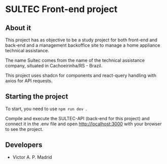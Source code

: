 # SULTEC Front-end project

## About it

This project has as objective to be a study project for both front-end and back-end and a management backoffice site to manage a home appliance technical assistance.

The name Sultec comes from the name of the technical assistance company, situated in Cachoeirinha/RS - Brazil.

This project uses shadcn for components and react-query handling with axios for API requests.

## Starting the project

To start, you need to use ```npm run dev ```.

Compile and execute the SULTEC-API (back-end for this project) and connect it in the .env file and open [http://localhost:3000](http://localhost:3000) with your browser to see the project.

## Developers

- Victor A. P. Madrid
